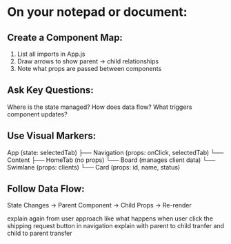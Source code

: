 # On your notepad or document:
## Create a Component Map:
1. List all imports in App.js
2. Draw arrows to show parent → child relationships
3. Note what props are passed between components

## Ask Key Questions:
Where is the state managed?
How does data flow?
What triggers component updates?

## Use Visual Markers:
App (state: selectedTab)
├── Navigation (props: onClick, selectedTab)
└── Content
    ├── HomeTab (no props)
    └── Board (manages client data)
        └── Swimlane (props: clients)
            └── Card (props: id, name, status)

## Follow Data Flow:
State Changes → Parent Component → Child Props → Re-render

explain again from user approach like what happens when user click the shipping request button in navigation explain with parent to child tranfer and child to parent transfer